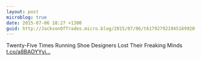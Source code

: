 ```yaml
---
layout: post
microblog: true
date: 2015-07-06 18:27 +1300
guid: http://JacksonOfTrades.micro.blog/2015/07/06/t617927921945169920.html
---
```

Twenty-Five Times Running Shoe Designers Lost Their Freaking Minds [t.co/a8BAOYYyi...](http://t.co/a8BAOYYyiW)
